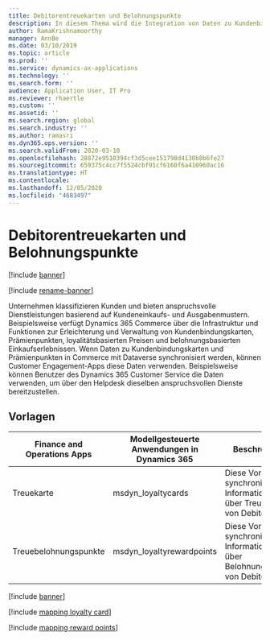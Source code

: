 ```yaml
---
title: Debitorentreuekarten und Belohnungspunkte
description: In diesem Thema wird die Integration von Daten zu Kundenbindungskarten und Prämienpunkten mit dualem Schreiben beschrieben.
author: RamaKrishnamoorthy
manager: AnnBe
ms.date: 03/10/2019
ms.topic: article
ms.prod: ''
ms.service: dynamics-ax-applications
ms.technology: ''
ms.search.form: ''
audience: Application User, IT Pro
ms.reviewer: rhaertle
ms.custom: ''
ms.assetid: ''
ms.search.region: global
ms.search.industry: ''
ms.author: ramasri
ms.dyn365.ops.version: ''
ms.search.validFrom: 2020-03-10
ms.openlocfilehash: 28872e9510394cf3d5cee151798d4130b8b6fe27
ms.sourcegitcommit: 659375c4cc7f5524cbf91cf6160f6a410960ac16
ms.translationtype: HT
ms.contentlocale: 
ms.lasthandoff: 12/05/2020
ms.locfileid: "4683497"
---
```

# <a name="customer-loyalty-cards-and-reward-points"></a>Debitorentreuekarten und Belohnungspunkte

[!include [banner](../../includes/banner.md)]

[!include [rename-banner](~/includes/cc-data-platform-banner.md)]

Unternehmen klassifizieren Kunden und bieten anspruchsvolle Dienstleistungen basierend auf Kundeneinkaufs- und Ausgabenmustern. Beispielsweise verfügt Dynamics 365 Commerce über die Infrastruktur und Funktionen zur Erleichterung und Verwaltung von Kundenbindungskarten, Prämienpunkten, loyalitätsbasierten Preisen und belohnungsbasierten Einkaufserlebnissen. Wenn Daten zu Kundenbindungskarten und Prämienpunkten in Commerce mit Dataverse synchronisiert werden, können Customer Engagement-Apps diese Daten verwenden. Beispielsweise können Benutzer des Dynamics 365 Customer Service die Daten verwenden, um über den Helpdesk dieselben anspruchsvollen Dienste bereitzustellen.

## <a name="templates"></a>Vorlagen

| Finance and Operations Apps | Modellgesteuerte Anwendungen in Dynamics 365 | Beschreibung |
|-----------------------------|-----------------------------------|-------------|
| Treuekarte                | msdyn\_loyaltycards               | Diese Vorlage synchronisiert Informationen über Treukarten von Debitoren. |
| Treuebelohnungspunkte       | msdyn\_loyaltyrewardpoints        | Diese Vorlage synchronisiert Informationen über Belohnungspunkte von Debitoren. |

[!include [banner](../../includes/dual-write-symbols.md)]

[!include [mapping loyalty card](includes/LoyaltyCard-msdyn-loyaltycards.md)]

[!include [mapping reward points](includes/LoyaltyRewardPoints-msdyn-loyaltyrewardpoints.md)]
